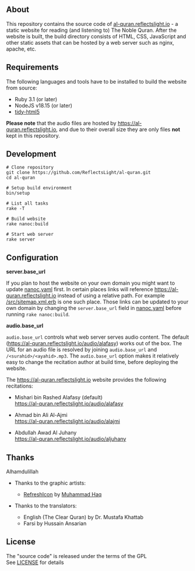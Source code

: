 ## About

This repository contains the source code of
[al-quran.reflectslight.io](https://al-quran.reflectslight.io) -
a static website for reading (and listening to)
The Noble Quran. After the website is built,
the build directory consists of HTML, CSS, JavaScript
and other static assets that can be hosted by
a web server such as nginx, apache, etc.

## Requirements

The following languages and tools have to be
installed to build the website from source:

* Ruby 3.1 (or later)
* NodeJS v18.15 (or later)
* [tidy-html5](https://github.com/htacg/tidy-html5)

**Please note** that the audio files are hosted by
https://al-quran.reflectslight.io, and due to
their overall size they are only files **not**
kept in this repository.

## Development

    # Clone repository
    git clone https://github.com/ReflectsLight/al-quran.git
    cd al-quran

    # Setup build environment
    bin/setup

    # List all tasks
    rake -T

    # Build website
    rake nanoc:build

    # Start web server
    rake server

## Configuration

**server.base_url**

If you plan to host the website on
your own domain you might want to update
[nanoc.yaml](nanoc.yaml)
first. In certain places
links will reference
https://al-quran.reflectslight.io
instead of using a relative path.
For example
[/src/sitemap.xml.erb](/src/sitemap.xml.erb)
is one such place. Those links can be updated
to your own domain by changing the `server.base_url`
field in
[nanoc.yaml](nanoc.yaml)
before running `rake nanoc:build`.

**audio.base_url**

`audio.base_url` controls what web server serves
audio content. The default
(https://al-quran.reflectslight.io/audio/alafasy)
works out of the box. The URL for an audio file is
resolved by joining `audio.base_url` and
`/<surahid>/<ayahid>.mp3`. The `audio.base_url` option
makes it relatively easy to change the recitation
author at build time, before deploying the website.

The https://al-quran.reflectslight.io website provides
the following recitations:

- Mishari bin Rashed Alafasy (default) <br>
  https://al-quran.reflectslight.io/audio/alafasy

- Ahmad bin Ali Al-Ajmi <br>
  https://al-quran.reflectslight.io/audio/alajmi

- Abdullah Awad Al Juhany <br>
  https://al-quran.reflectslight.io/audio/aljuhany

## Thanks

Alhamdulillah

* Thanks to the graphic artists:
    - [RefreshIcon](/src/js/components/Icon.tsx)
      by
      [Muhammad Haq](https://freeicons.io/profile/823)

* Thanks to the translators:
    - English (The Clear Quran) by Dr. Mustafa Khattab
    - Farsi by Hussain Ansarian

## License

The "source code" is released under the terms of the GPL <br>
See [LICENSE](./LICENSE) for details
